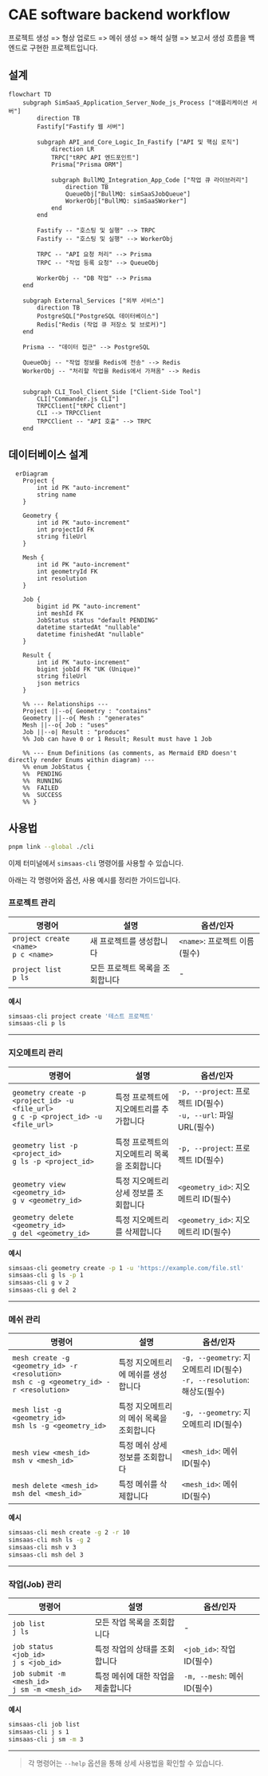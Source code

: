 # CAE software backend workflow
프로젝트 생성 => 형상 업로드 => 메쉬 생성 => 해석 실행 => 보고서 생성 흐름을 백엔드로 구현한 프로젝트입니다.

## 설계

```mermaid
flowchart TD
    subgraph SimSaaS_Application_Server_Node_js_Process ["애플리케이션 서버"]
        direction TB
        Fastify["Fastify 웹 서버"]

        subgraph API_and_Core_Logic_In_Fastify ["API 및 핵심 로직"]
            direction LR
            TRPC["tRPC API 엔드포인트"]
            Prisma["Prisma ORM"]

            subgraph BullMQ_Integration_App_Code ["작업 큐 라이브러리"]
                direction TB
                QueueObj["BullMQ: simSaaSJobQueue"]
                WorkerObj["BullMQ: simSaaSWorker"]
            end
        end

        Fastify -- "호스팅 및 실행" --> TRPC
        Fastify -- "호스팅 및 실행" --> WorkerObj

        TRPC -- "API 요청 처리" --> Prisma
        TRPC -- "작업 등록 요청" --> QueueObj

        WorkerObj -- "DB 작업" --> Prisma
    end

    subgraph External_Services ["외부 서비스"]
        direction TB
        PostgreSQL["PostgreSQL 데이터베이스"]
        Redis["Redis (작업 큐 저장소 및 브로커)"]
    end

    Prisma -- "데이터 접근" --> PostgreSQL

    QueueObj -- "작업 정보를 Redis에 전송" --> Redis
    WorkerObj -- "처리할 작업을 Redis에서 가져옴" --> Redis


    subgraph CLI_Tool_Client_Side ["Client-Side Tool"]
        CLI["Commander.js CLI"]
        TRPCClient["tRPC Client"]
        CLI --> TRPCClient
        TRPCClient -- "API 호출" --> TRPC
    end
```

## 데이터베이스 설계

```mermaid
  erDiagram
    Project {
        int id PK "auto-increment"
        string name
    }

    Geometry {
        int id PK "auto-increment"
        int projectId FK
        string fileUrl
    }

    Mesh {
        int id PK "auto-increment"
        int geometryId FK
        int resolution
    }

    Job {
        bigint id PK "auto-increment"
        int meshId FK
        JobStatus status "default PENDING"
        datetime startedAt "nullable"
        datetime finishedAt "nullable"
    }

    Result {
        int id PK "auto-increment"
        bigint jobId FK "UK (Unique)"
        string fileUrl
        json metrics
    }

    %% --- Relationships ---
    Project ||--o{ Geometry : "contains"
    Geometry ||--o{ Mesh : "generates"
    Mesh ||--o{ Job : "uses"
    Job ||--o| Result : "produces"
    %% Job can have 0 or 1 Result; Result must have 1 Job

    %% --- Enum Definitions (as comments, as Mermaid ERD doesn't directly render Enums within diagram) ---
    %% enum JobStatus {
    %%  PENDING
    %%  RUNNING
    %%  FAILED
    %%  SUCCESS
    %% }
```

## 사용법

```sh
pnpm link --global ./cli
```

이제 터미널에서 `simsaas-cli` 명령어를 사용할 수 있습니다.

아래는 각 명령어와 옵션, 사용 예시를 정리한 가이드입니다.

### 프로젝트 관리

| 명령어                                  | 설명                            | 옵션/인자                     |
| --------------------------------------- | ------------------------------- | ----------------------------- |
| `project create <name>`<br>`p c <name>` | 새 프로젝트를 생성합니다        | `<name>`: 프로젝트 이름(필수) |
| `project list`<br>`p ls`                | 모든 프로젝트 목록을 조회합니다 | -                             |

**예시**

```sh
simsaas-cli project create '테스트 프로젝트'
simsaas-cli p ls
```

---

### 지오메트리 관리

| 명령어                                                                                 | 설명                                         | 옵션/인자                                                         |
| -------------------------------------------------------------------------------------- | -------------------------------------------- | ----------------------------------------------------------------- |
| `geometry create -p <project_id> -u <file_url>`<br>`g c -p <project_id> -u <file_url>` | 특정 프로젝트에 지오메트리를 추가합니다      | `-p, --project`: 프로젝트 ID(필수)<br>`-u, --url`: 파일 URL(필수) |
| `geometry list -p <project_id>`<br>`g ls -p <project_id>`                              | 특정 프로젝트의 지오메트리 목록을 조회합니다 | `-p, --project`: 프로젝트 ID(필수)                                |
| `geometry view <geometry_id>`<br>`g v <geometry_id>`                                   | 특정 지오메트리 상세 정보를 조회합니다       | `<geometry_id>`: 지오메트리 ID(필수)                              |
| `geometry delete <geometry_id>`<br>`g del <geometry_id>`                               | 특정 지오메트리를 삭제합니다                 | `<geometry_id>`: 지오메트리 ID(필수)                              |

**예시**

```sh
simsaas-cli geometry create -p 1 -u 'https://example.com/file.stl'
simsaas-cli g ls -p 1
simsaas-cli g v 2
simsaas-cli g del 2
```

---

### 메쉬 관리

| 명령어                                                                                     | 설명                                     | 옵션/인자                                                                 |
| ------------------------------------------------------------------------------------------ | ---------------------------------------- | ------------------------------------------------------------------------- |
| `mesh create -g <geometry_id> -r <resolution>`<br>`msh c -g <geometry_id> -r <resolution>` | 특정 지오메트리에 메쉬를 생성합니다      | `-g, --geometry`: 지오메트리 ID(필수)<br>`-r, --resolution`: 해상도(필수) |
| `mesh list -g <geometry_id>`<br>`msh ls -g <geometry_id>`                                  | 특정 지오메트리의 메쉬 목록을 조회합니다 | `-g, --geometry`: 지오메트리 ID(필수)                                     |
| `mesh view <mesh_id>`<br>`msh v <mesh_id>`                                                 | 특정 메쉬 상세 정보를 조회합니다         | `<mesh_id>`: 메쉬 ID(필수)                                                |
| `mesh delete <mesh_id>`<br>`msh del <mesh_id>`                                             | 특정 메쉬를 삭제합니다                   | `<mesh_id>`: 메쉬 ID(필수)                                                |

**예시**

```sh
simsaas-cli mesh create -g 2 -r 10
simsaas-cli msh ls -g 2
simsaas-cli msh v 3
simsaas-cli msh del 3
```

---

### 작업(Job) 관리

| 명령어                                           | 설명                               | 옵션/인자                   |
| ------------------------------------------------ | ---------------------------------- | --------------------------- |
| `job list`<br>`j ls`                             | 모든 작업 목록을 조회합니다        | -                           |
| `job status <job_id>`<br>`j s <job_id>`          | 특정 작업의 상태를 조회합니다      | `<job_id>`: 작업 ID(필수)   |
| `job submit -m <mesh_id>`<br>`j sm -m <mesh_id>` | 특정 메쉬에 대한 작업을 제출합니다 | `-m, --mesh`: 메쉬 ID(필수) |

**예시**

```sh
simsaas-cli job list
simsaas-cli j s 1
simsaas-cli j sm -m 3
```

---

> 각 명령어는 `--help` 옵션을 통해 상세 사용법을 확인할 수 있습니다.
